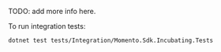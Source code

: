 TODO: add more info here.

To run integration tests:

```
dotnet test tests/Integration/Momento.Sdk.Incubating.Tests
```
